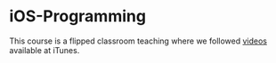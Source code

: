 # iOS-Programming
This course is a flipped classroom teaching where we followed <a href="https://itunes.apple.com/us/course/developing-ios-8-apps-with-swift/id961180099">videos</a> available at iTunes. 
